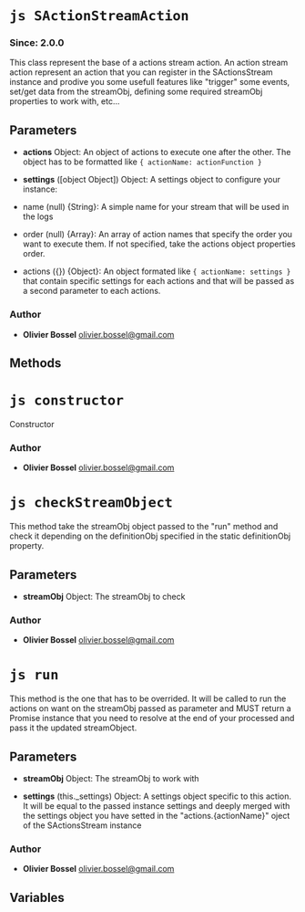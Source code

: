 


<!-- @namespace    sugar.js.stream -->

# ```js SActionStreamAction ```
### Since: 2.0.0

This class represent the base of a actions stream action.
An action stream action represent an action that you can register in the SActionsStream instance and
prodive you some usefull features like "trigger" some events, set/get data from the streamObj, defining some required streamObj properties
to work with, etc...

## Parameters

- **actions**  Object: An object of actions to execute one after the other. The object has to be formatted like ```{ actionName: actionFunction }```

- **settings** ([object Object]) Object: A settings object to configure your instance:
- name (null) {String}: A simple name for your stream that will be used in the logs
- order (null) {Array}: An array of action names that specify the order you want to execute them. If not specified, take the actions object properties order.
- actions ({}) {Object}: An object formated like ```{ actionName: settings }``` that contain specific settings for each actions and that will be passed as a second parameter to each actions.




### Author
- **Olivier Bossel** <a href="mailto:olivier.bossel@gmail.com">olivier.bossel@gmail.com</a> 


## Methods




# ```js constructor ```


Constructor




### Author
- **Olivier Bossel** <a href="mailto:olivier.bossel@gmail.com">olivier.bossel@gmail.com</a> 





# ```js checkStreamObject ```


This method take the streamObj object passed to the "run" method and check it depending on the definitionObj
specified in the static definitionObj property.

## Parameters

- **streamObj**  Object: The streamObj to check




### Author
- **Olivier Bossel** <a href="mailto:olivier.bossel@gmail.com">olivier.bossel@gmail.com</a> 





# ```js run ```


This method is the one that has to be overrided.
It will be called to run the actions on want on the streamObj passed as parameter
and MUST return a Promise instance that you need to resolve at the end of your processed
and pass it the updated streamObject.

## Parameters

- **streamObj**  Object: The streamObj to work with

- **settings** (this._settings) Object: A settings object specific to this action. It will be equal to the passed instance settings and deeply merged with the settings object you have setted in the "actions.{actionName}" oject of the SActionsStream instance




### Author
- **Olivier Bossel** <a href="mailto:olivier.bossel@gmail.com">olivier.bossel@gmail.com</a> 


## Variables



